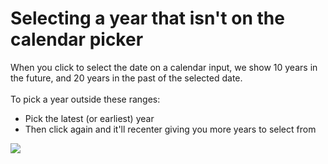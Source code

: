 # Selecting a year that isn't on the calendar picker

When you click to select the date on a calendar input, we show 10 years in the future, and 20 years in the past of the selected date.\
\
To pick a year outside these ranges:

* Pick the latest (or earliest) year
* Then click again and it'll recenter giving you more years to select from

![](<../../.gitbook/assets/selecting a year that isn't on the calendar picker.gif>)
